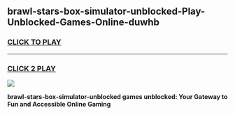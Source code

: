 
## brawl-stars-box-simulator-unblocked-Play-Unblocked-Games-Online-duwhb
<h3>
<a href="https://premium76.site?title=brawl-stars-box-simulator-unblocked&ref=25A">CLICK TO PLAY</a></h3>
<hr>

<h3>
<a href="https://premium76.site?title=brawl-stars-box-simulator-unblocked&ref=25A">CLICK 2 PLAY</a>
  
</h3>

<a href="https://premium76.site?title=brawl-stars-box-simulator-unblocked&ref=25A"><img src="https://clearcache.store/games.png"></a>


**brawl-stars-box-simulator-unblocked games unblocked: Your Gateway to Fun and Accessible Online Gaming**
